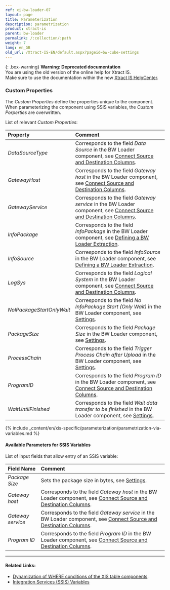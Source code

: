 ```yaml
---
ref: xi-bw-loader-07
layout: page
title: Parameterization
description: parametrization
product: xtract-is
parent: bw-loader
permalink: /:collection/:path
weight: 7
lang: en_GB
old_url: /Xtract-IS-EN/default.aspx?pageid=bw-cube-settings
---
```


{: .box-warning}
**Warning: Deprecated documentation** <br>
You are using the old version of the online help for Xtract IS.<br>
Make sure to use the documentation within the new [Xtract IS HelpCenter](https://helpcenter.theobald-software.com/xtract-is/documentation/introduction/).

### Custom Properties

The *Custom Properties* define the properties unique to the component.
When parameterizing the component using SSIS variables, the *Custom Porperties* are overwritten.

List of relevant *Custom Properties*:

|Property |Comment|
|:----|:----|
| *DataSourceType* | Corresponds to the field *Data Source* in the BW Loader component, see [Connect Source and Destination Columns](./connect-source-and-destination-column). |
| *GatewayHost* | Corresponds to the field *Gateway host* in the BW Loader component, see [Connect Source and Destination Columns](./connect-source-and-destination-column).|
| *GatewayService* | Corresponds to the field *Gateway service* in the BW Loader component, see [Connect Source and Destination Columns](./connect-source-and-destination-column).|
| *InfoPackage* | Corresponds to the field *InfoPackage* in the BW Loader component, see [Defining a BW Loader Extraction](./lookup-info-packages).|
| *InfoSource* | Corresponds to the field *InfoSource* in the BW Loader component, see [Defining a BW Loader Extraction](./lookup-info-packages).|
| *LogSys* | Corresponds to the field *Logical System* in the BW Loader component, see [Connect Source and Destination Columns](./connect-source-and-destination-column).|
| *NolPackageStartOnlyWait* | Corresponds to the field *No InfoPackage Start (Only Wait)* in the BW Loader component, see [Settings](./settings).|
| *PackageSize* | Corresponds to the field *Package Size* in the BW Loader component, see [Settings](./settings#general).|
| *ProcessChain* | Corresponds to the field *Trigger Process Chain after Upload* in the BW Loader component, see [Settings](./settings#general).|
| *ProgramID* | Corresponds to the field *Program ID* in the BW Loader component, see [Connect Source and Destination Columns](./connect-source-and-destination-column). |
| *WaitUntilFinished* | Corresponds to the field *Wait data transfer to be finished* in the BW Loader component, see [Settings](./settings#general). |


{% include _content/en/xis-specific/parameterization/parametrization-via-variables.md  %}

#### Available Parameters for SSIS Variables
List of input fields that allow entry of an SSIS variable:

|Field Name|Comment|
|:----|:----|
| *Package Size* | Sets the package size in bytes, see [Settings](./settings#general).|
| *Gateway host* | Corresponds to the field *Gateway host* in the BW Loader component, see [Connect Source and Destination Columns](./connect-source-and-destination-column). |
| *Gateway service* | Corresponds to the field *Gateway service* in the BW Loader component, see [Connect Source and Destination Columns](./connect-source-and-destination-column).|
| *Program ID* | Corresponds to the field *Program ID* in the BW Loader component, see [Connect Source and Destination Columns](./connect-source-and-destination-column).|


*****
#### Related Links:
- [Dynamization of WHERE conditions of the XIS table components](https://kb.theobald-software.com/tables/xtract-is-Dynamization-of-WHERE-conditions-of-the-XIS-table-components).
- [Integration Services (SSIS) Variables](https://docs.microsoft.com/en-us/sql/integration-services/integration-services-ssis-variables?view=sql-server-ver15)